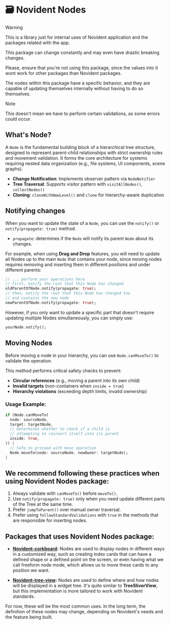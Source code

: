 # 🗃️ Novident Nodes

> [!WARNING]
> This is a library just for internal uses of Novident application 
> and the packages related with the app. 
>
> This package can change constantly and may even have drastic breaking changes.
>
> Please, ensure that you're not using this package, since the values 
> into it wont work for other packages than Novident packages.

The nodes within this package have a specific behavior, and they are capable of updating themselves internally without having to do so themselves.

> [!NOTE]
> This doesn't mean we have to perform certain validations, as some errors could occur.

## What's Node?

A `Node` is the fundamental building block of a hierarchical tree structure, designed to represent parent-child relationships with strict ownership rules and movement validation. It forms the core architecture for systems requiring nested data organization (e.g., file systems, UI components, scene graphs).

- **Change Notification**: Implements observer pattern via `NodeNotifier`
- **Tree Traversal**: Supports visitor pattern with `visitAllNodes()`, `collectNodes()`
- **Cloning**: `cloneWithNewLevel()` and `clone` for hierarchy-aware duplication

## Notifying changes 

When you want to update the state of a `Node`, you can use the `notify()` or `notify(propagate: true)` method.

* `propagate`: determines if the `Node` will notify its parent `Node` about its changes.

For example, when using **Drag and Drop** features, you will need to update all Nodes up to the main `Node` that contains your node, since moving nodes requires removing and inserting them in different positions and under different parents:

```dart
// ... perform your operations here
// first, notify the root that this Node has changed
oldParentOfNode.notify(propagate: true);
// then, notify the root that this Node has changed too 
// and contains the new node
newParentOfNode.notify(propagate: true);
```

However, if you only want to update a specific part that doesn't require updating multiple Nodes simultaneously, you can simply use: 

```dart
yourNode.notify();
```

## Moving Nodes

Before moving a node in your hierarchy, you can use `Node.canMoveTo()` to validate the operation. 

This method performs critical safety checks to prevent:

- **Circular references** (e.g., moving a parent into its own child)
- **Invalid targets** (non-containers when `inside = true`)
- **Hierarchy violations** (exceeding depth limits, invalid ownership)

### Usage Example:

```dart
if (Node.canMoveTo(
  node: sourceNode,
  target: targetNode,
  // Determines whether to check if a child is 
  // attempting to reinsert itself into its parent
  inside: true,   
)) {
  // Safe to proceed with move operation
  Node.moveTo(node: sourceNode, newOwner: targetNode);
}
```

## We recommend following these practices when using **Novident Nodes** package: 

1. Always validate with `canMoveTo()` before `moveTo()`.
2. Use `notify(propagate: true)` only when you need update different parts of the Tree at the same time.
3. Prefer `jumpToParent()` over manual owner traversal.
4. Prefer using `followStandardValidations` with `true` in the methods that are responsible for inserting nodes.


## Packages that uses **Novident Nodes** package:

- **[Novident-corkboard](https://github.com/Novident/novident-corkboard):** Nodes are used to display nodes in different ways in a customized way, such as creating index cards that can have a defined shape or a defined point on the screen, or even having what we call freeform node mode, which allows us to move these cards to any position we want.

- **[Novident-tree-view](https://github.com/Novident/novident-tree-view):** Nodes are used to define where and how nodes will be displayed in a widget tree. It's quite similar to **TreeSliverView**, but this implementation is more tailored to work with Novident standards.

For now, these will be the most common uses. In the long term, the definition of these nodes may change, depending on Novident's needs and the feature being built.

